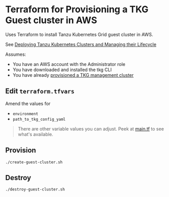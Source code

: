 # Terraform for Provisioning a TKG Guest cluster in AWS

Uses Terraform to install Tanzu Kubernetes Grid guest cluster in AWS.

See [Deploying Tanzu Kubernetes Clusters and Managing their Lifecycle](https://docs.vmware.com/en/VMware-Tanzu-Kubernetes-Grid/1.2/vmware-tanzu-kubernetes-grid-12/GUID-tanzu-k8s-clusters-index.html)

Assumes:

* You have an AWS account with the Administrator role
* You have downloaded and installed the tkg CLI 
* You have already [provisioned a TKG management cluster](../mgmt/README.md)

## Edit `terraform.tfvars`

Amend the values for

* `environment`
* `path_to_tkg_config_yaml`

> There are other variable values you can adjust. Peek at [main.tf](main.tf) to see what's available.

## Provision

```
./create-guest-cluster.sh
```

## Destroy

```
./destroy-guest-cluster.sh
```

